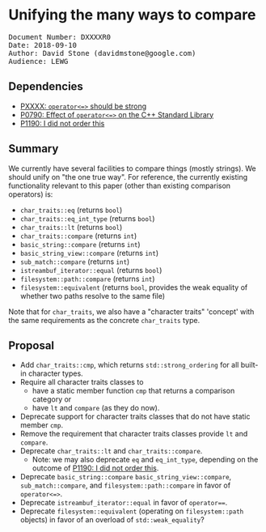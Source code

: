 # Unifying the many ways to compare

<pre>
Document Number: DXXXXR0
Date: 2018-09-10
Author: David Stone (&#x64;&#x61;&#x76;&#x69;&#x64;&#x6D;&#x73;&#x74;&#x6F;&#x6E;&#x65;&#x40;&#x67;&#x6F;&#x6F;&#x67;&#x6C;&#x65;&#x2E;&#x63;&#x6F;&#x6D;)
Audience: LEWG
</pre>

## Dependencies

* [PXXXX: `operator<=>` should be strong](http://wg21.link/PXXXX)
* [P0790: Effect of `operator<=>` on the C++ Standard Library](http://wg21.link/P0790)
* [P1190: I did not order this](http://wg21.link/P1190)

## Summary

We currently have several facilities to compare things (mostly strings). We should unify on "the one true way". For reference, the currently existing functionality relevant to this paper (other than existing comparison operators) is:

* `char_traits::eq` (returns `bool`)
* `char_traits::eq_int_type` (returns `bool`)
* `char_traits::lt` (returns `bool`)
* `char_traits::compare` (returns `int`)
* `basic_string::compare` (returns `int`)
* `basic_string_view::compare` (returns `int`)
* `sub_match::compare` (returns `int`)
* `istreambuf_iterator::equal` (returns `bool`)
* `filesystem::path::compare` (returns `int`)
* `filesystem::equivalent` (returns `bool`, provides the weak equality of whether two paths resolve to the same file)

Note that for `char_traits`, we also have a "character traits" 'concept' with the same requirements as the concrete `char_traits` type.

## Proposal

* Add `char_traits::cmp`, which returns `std::strong_ordering` for all built-in character types.
* Require all character traits classes to
	- have a static member function `cmp` that returns a comparison category or
	- have `lt` and `compare` (as they do now).
* Deprecate support for character traits classes that do not have static member `cmp`.
* Remove the requirement that character traits classes provide `lt` and `compare`.
* Deprecate `char_traits::lt` and `char_traits::compare`.
	- Note: we may also deprecate `eq` and `eq_int_type`, depending on the outcome of [P1190: I did not order this](http://wg21.link/P1190).
* Deprecate `basic_string::compare` `basic_string_view::compare`, `sub_match::compare`, and `filesystem::path::compare` in favor of `operator<=>`.
* Deprecate `istreambuf_iterator::equal` in favor of `operator==`.
* Deprecate `filesystem::equivalent` (operating on `filesystem::path` objects) in favor of an overload of `std::weak_equality`?
